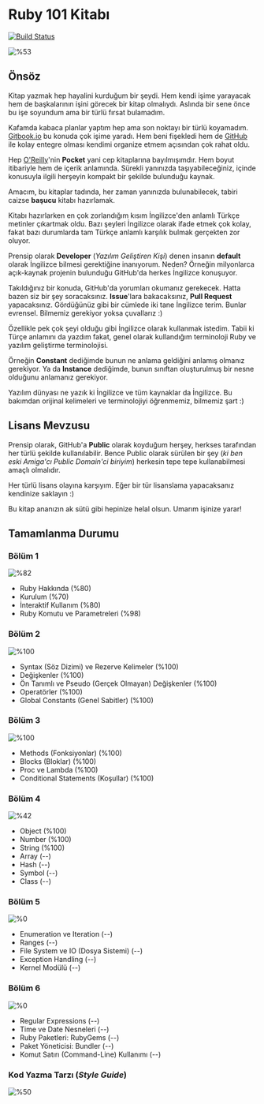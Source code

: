 # Ruby 101 Kitabı

[![Build Status](https://www.gitbook.io/button/status/book/vigo/ruby-101)](https://www.gitbook.io/book/vigo/ruby-101/activity)

![%53](http://progressed.io/bar/53 "Genel Tamamlanma %53")

## Önsöz

Kitap yazmak hep hayalini kurduğum bir şeydi. Hem kendi işime yarayacak hem de başkalarının işini görecek bir kitap olmalıydı. Aslında bir sene önce bu işe soyundum ama bir türlü fırsat bulamadım.

Kafamda kabaca planlar yaptım hep ama son noktayı bir türlü koyamadım. [Gitbook.io](http://gitbook.io) bu konuda çok işime yaradı. Hem beni fişekledi hem de [GitHub](http://github.com) ile kolay entegre olması kendimi organize etmem açısından çok rahat oldu.

Hep [O'Reilly](http://www.oreilly.com/)'nin **Pocket** yani cep kitaplarına bayılmışımdır. Hem boyut itibariyle hem de içerik anlamında. Sürekli yanınızda taşıyabileceğiniz, içinde konusuyla ilgili herşeyin kompakt bir şekilde bulunduğu kaynak.

Amacım, bu kitaplar tadında, her zaman yanınızda bulunabilecek, tabiri caizse **başucu** kitabı hazırlamak.

Kitabı hazırlarken en çok zorlandığım kısım İngilizce'den anlamlı Türkçe metinler çıkartmak oldu. Bazı şeyleri İngilizce olarak ifade etmek çok kolay, fakat bazı durumlarda tam Türkçe anlamlı karşılık bulmak gerçekten zor oluyor.

Prensip olarak **Developer** (_Yazılım Geliştiren Kişi_) denen insanın **default** olarak İngilizce bilmesi gerektiğine inanıyorum. Neden? Örneğin milyonlarca açık-kaynak projenin bulunduğu GitHub'da herkes İngilizce konuşuyor.

Takıldığınız bir konuda, GitHub'da yorumları okumanız gerekecek. Hatta bazen siz bir şey soracaksınız. **Issue**'lara bakacaksınız, **Pull Request** yapacaksınız. Gördüğünüz gibi bir cümlede iki tane İngilizce terim. Bunlar evrensel. Bilmemiz gerekiyor yoksa çuvallarız :)

Özellikle pek çok şeyi olduğu gibi İngilizce olarak kullanmak istedim. Tabii ki Türçe anlamını da yazdım fakat, genel olarak kullandığım terminoloji Ruby ve yazılım geliştirme terminolojisi.

Örneğin **Constant** dediğimde bunun ne anlama geldiğini anlamış olmanız gerekiyor. Ya da **Instance** dediğimde, bunun sınıftan oluşturulmuş bir nesne olduğunu anlamanız gerekiyor.

Yazılım dünyası ne yazık ki İngilizce ve tüm kaynaklar da İngilizce. Bu bakımdan orijinal kelimeleri ve terminolojiyi öğrenmemiz, bilmemiz şart :)

## Lisans Mevzusu

Prensip olarak, GitHub'a **Public** olarak koyduğum herşey, herkses tarafından her türlü şekilde kullanılabilir. Bence Public olarak sürülen bir şey (_ki ben eski Amiga'cı Public Domain'ci biriyim_) herkesin tepe tepe kullanabilmesi amaçlı olmalıdır.

Her türlü lisans olayına karşıyım. Eğer bir tür lisanslama yapacaksanız kendinize saklayın :)

Bu kitap ananızın ak sütü gibi hepinize helal olsun. Umarım işinize yarar!

## Tamamlanma Durumu

### Bölüm 1
![%82](http://progressed.io/bar/82)

* Ruby Hakkında (%80)
* Kurulum (%70)
* İnteraktif Kullanım (%80)
* Ruby Komutu ve Parametreleri (%98)

### Bölüm 2
![%100](http://progressed.io/bar/100)

* Syntax (Söz Dizimi) ve Rezerve Kelimeler (%100)
* Değişkenler (%100)
* Ön Tanımlı ve Pseudo (Gerçek Olmayan) Değişkenler (%100)
* Operatörler (%100)
* Global Constants (Genel Sabitler) (%100)

### Bölüm 3
![%100](http://progressed.io/bar/100)

* Methods (Fonksiyonlar) (%100)
* Blocks (Bloklar) (%100)
* Proc ve Lambda (%100)
* Conditional Statements (Koşullar) (%100)

### Bölüm 4
![%42](http://progressed.io/bar/42)

* Object (%100)
* Number (%100)
* String (%100)
* Array (--)
* Hash (--)
* Symbol (--)
* Class (--)

### Bölüm 5
![%0](http://progressed.io/bar/0)

* Enumeration ve Iteration (--)
* Ranges (--)
* File System ve IO (Dosya Sistemi) (--)
* Exception Handling (--)
* Kernel Modülü (--)

### Bölüm 6
![%0](http://progressed.io/bar/0)

* Regular Expressions (--)
* Time ve Date Nesneleri (--)
* Ruby Paketleri: RubyGems (--)
* Paket Yöneticisi: Bundler (--)
* Komut Satırı (Command-Line) Kullanımı (--)

### Kod Yazma Tarzı (_Style Guide_)
![%50](http://progressed.io/bar/50)
